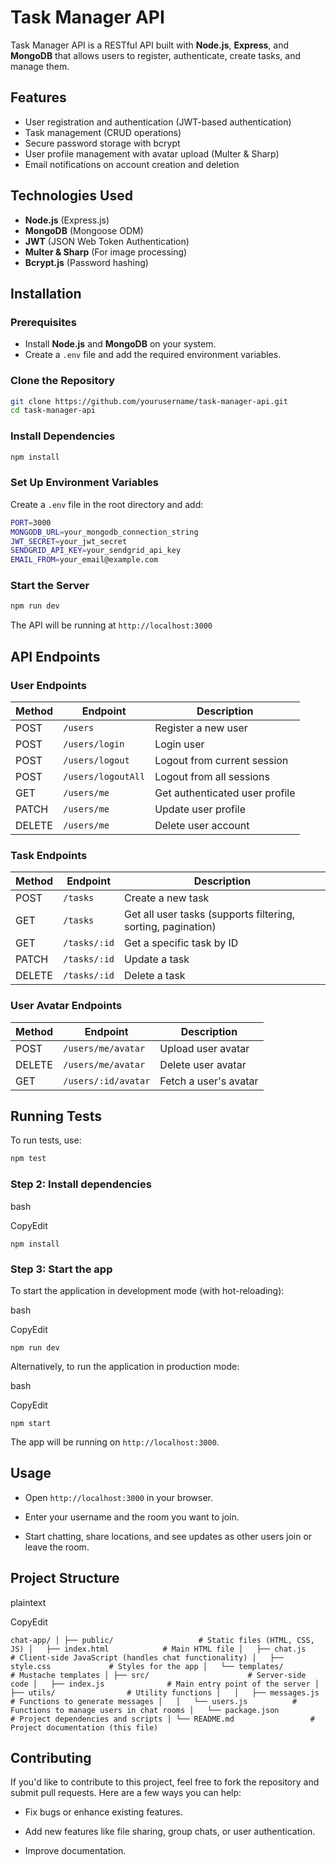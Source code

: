 # Task Manager API

Task Manager API is a RESTful API built with **Node.js**, **Express**, and **MongoDB** that allows users to register, authenticate, create tasks, and manage them.

## Features
- User registration and authentication (JWT-based authentication)
- Task management (CRUD operations)
- Secure password storage with bcrypt
- User profile management with avatar upload (Multer & Sharp)
- Email notifications on account creation and deletion

## Technologies Used
- **Node.js** (Express.js)
- **MongoDB** (Mongoose ODM)
- **JWT** (JSON Web Token Authentication)
- **Multer & Sharp** (For image processing)
- **Bcrypt.js** (Password hashing)

## Installation

### Prerequisites
- Install **Node.js** and **MongoDB** on your system.
- Create a `.env` file and add the required environment variables.

### Clone the Repository
```sh
git clone https://github.com/yourusername/task-manager-api.git
cd task-manager-api
```

### Install Dependencies
```sh
npm install
```

### Set Up Environment Variables
Create a `.env` file in the root directory and add:
```sh
PORT=3000
MONGODB_URL=your_mongodb_connection_string
JWT_SECRET=your_jwt_secret
SENDGRID_API_KEY=your_sendgrid_api_key
EMAIL_FROM=your_email@example.com
```

### Start the Server
```sh
npm run dev
```

The API will be running at `http://localhost:3000`

## API Endpoints

### User Endpoints
| Method | Endpoint | Description |
|--------|----------|-------------|
| POST   | `/users` | Register a new user |
| POST   | `/users/login` | Login user |
| POST   | `/users/logout` | Logout from current session |
| POST   | `/users/logoutAll` | Logout from all sessions |
| GET    | `/users/me` | Get authenticated user profile |
| PATCH  | `/users/me` | Update user profile |
| DELETE | `/users/me` | Delete user account |

### Task Endpoints
| Method | Endpoint | Description |
|--------|----------|-------------|
| POST   | `/tasks` | Create a new task |
| GET    | `/tasks` | Get all user tasks (supports filtering, sorting, pagination) |
| GET    | `/tasks/:id` | Get a specific task by ID |
| PATCH  | `/tasks/:id` | Update a task |
| DELETE | `/tasks/:id` | Delete a task |

### User Avatar Endpoints
| Method | Endpoint | Description |
|--------|----------|-------------|
| POST   | `/users/me/avatar` | Upload user avatar |
| DELETE | `/users/me/avatar` | Delete user avatar |
| GET    | `/users/:id/avatar` | Fetch a user's avatar |

## Running Tests
To run tests, use:
```sh
npm test
```

### Step 2: Install dependencies

bash

CopyEdit

`npm install`

### Step 3: Start the app

To start the application in development mode (with hot-reloading):

bash

CopyEdit

`npm run dev`

Alternatively, to run the application in production mode:

bash

CopyEdit

`npm start`

The app will be running on `http://localhost:3000`.

Usage
-----

-   Open `http://localhost:3000` in your browser.

-   Enter your username and the room you want to join.

-   Start chatting, share locations, and see updates as other users join or leave the room.

Project Structure
-----------------

plaintext

CopyEdit

`chat-app/
│
├── public/                   # Static files (HTML, CSS, JS)
│   ├── index.html            # Main HTML file
│   ├── chat.js               # Client-side JavaScript (handles chat functionality)
│   ├── style.css             # Styles for the app
│   └── templates/            # Mustache templates
│
├── src/                      # Server-side code
│   ├── index.js              # Main entry point of the server
│   ├── utils/                # Utility functions
│   │   ├── messages.js       # Functions to generate messages
│   │   └── users.js          # Functions to manage users in chat rooms
│   └── package.json          # Project dependencies and scripts
│
└── README.md                 # Project documentation (this file)`

Contributing
------------

If you'd like to contribute to this project, feel free to fork the repository and submit pull requests. Here are a few ways you can help:

-   Fix bugs or enhance existing features.

-   Add new features like file sharing, group chats, or user authentication.

-   Improve documentation.


